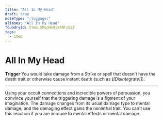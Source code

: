 ```yaml
---
title: "All In My Head"
draft: true
noteType: ":luggage:"
aliases: "All In My Head"
foundryId: Item.SMqpH59jaANtxIzZ
tags:
  - Item
---
```


# All In My Head

**Trigger** You would take damage from a Strike or spell that doesn't have the death trait or otherwise cause instant death (such as _[[Disintegrate]]_).

* * *

Using your occult connections and incredible powers of persuasion, you convince yourself that the triggering damage is a figment of your imagination. The damage changes from its usual damage type to mental damage, and the damaging effect gains the nonlethal trait. You can't use this reaction if you are immune to mental effects or mental damage.
